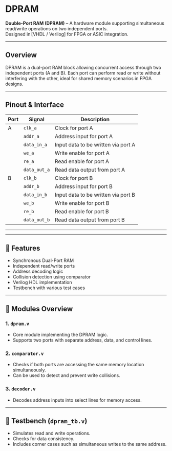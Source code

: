 # DPRAM

**Double-Port RAM (DPRAM)** – A hardware module supporting simultaneous read/write operations on two independent ports.  
Designed in [VHDL / Verilog] for FPGA or ASIC integration.

---


## Overview

DPRAM is a dual-port RAM block allowing concurrent access through two independent ports (A and B). Each port can perform read or write without interfering with the other, ideal for shared memory scenarios in FPGA designs.

---


## Pinout & Interface

| Port  | Signal        | Description                         |
|-------|---------------|-------------------------------------|
| A     | `clk_a`       | Clock for port A                    |
|       | `addr_a`      | Address input for port A            |
|       | `data_in_a`   | Input data to be written via port A |
|       | `we_a`        | Write enable for port A             |
|       | `re_a`        | Read enable for port A              |
|       | `data_out_a`  | Read data output from port A        |
| B     | `clk_b`       | Clock for port B                    |
|       | `addr_b`      | Address input for port B            |
|       | `data_in_b`   | Input data to be written via port B |
|       | `we_b`        | Write enable for port B             |
|       | `re_b`        | Read enable for port B              |
|       | `data_out_b`  | Read data output from port B        |
---


---

## 🚀 Features

- Synchronous Dual-Port RAM
- Independent read/write ports
- Address decoding logic
- Collision detection using comparator
- Verilog HDL implementation
- Testbench with various test cases

---

## 🧠 Modules Overview

### 1. `dpram.v`
- Core module implementing the DPRAM logic.
- Supports two ports with separate address, data, and control lines.

### 2. `comparator.v`
- Checks if both ports are accessing the same memory location simultaneously.
- Can be used to detect and prevent write collisions.

### 3. `decoder.v`
- Decodes address inputs into select lines for memory access.

---

## 🧪 Testbench (`dpram_tb.v`)
- Simulates read and write operations.
- Checks for data consistency.
- Includes corner cases such as simultaneous writes to the same address.







   
